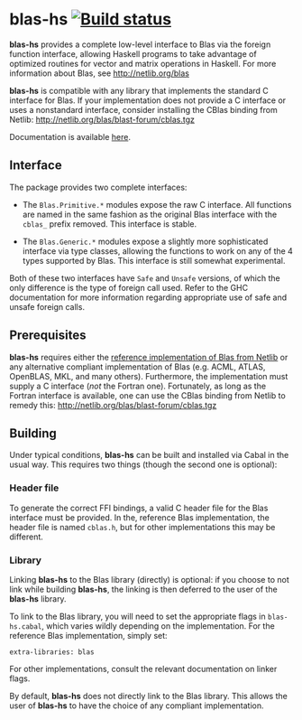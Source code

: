 blas-hs [![Build status][ci]][ca]
=================================

**blas-hs** provides a complete low-level interface to Blas via the foreign
function interface, allowing Haskell programs to take advantage of optimized
routines for vector and matrix operations in Haskell.  For more information
about Blas, see http://netlib.org/blas

**blas-hs** is compatible with any library that implements the standard C
interface for Blas.  If your implementation does not provide a C interface or
uses a nonstandard interface, consider installing the CBlas binding from
Netlib: http://netlib.org/blas/blast-forum/cblas.tgz

Documentation is available [here](http://rufflewind.com/blas-hs).

Interface
---------

The package provides two complete interfaces:

- The `Blas.Primitive.*` modules expose the raw C interface.  All functions
  are named in the same fashion as the original Blas interface with the
  `cblas_` prefix removed.  This interface is stable.

- The `Blas.Generic.*` modules expose a slightly more sophisticated interface
  via type classes, allowing the functions to work on any of the 4 types
  supported by Blas.  This interface is still somewhat experimental.

Both of these two interfaces have `Safe` and `Unsafe` versions, of which the
only difference is the type of foreign call used.  Refer to the GHC
documentation for more information regarding appropriate use of safe and
unsafe foreign calls.

Prerequisites
-------------

**blas-hs** requires either the
[reference implementation of Blas from Netlib](http://netlib.org/blas) or any
alternative compliant implementation of Blas (e.g. ACML, ATLAS, OpenBLAS, MKL,
and many others).  Furthermore, the implementation must supply a C interface
(*not* the Fortran one).  Fortunately, as long as the Fortran interface is
available, one can use the CBlas binding from Netlib to remedy this:
http://netlib.org/blas/blast-forum/cblas.tgz

Building
--------

Under typical conditions, **blas-hs** can be built and installed via Cabal in
the usual way.  This requires two things (though the second one is optional):

### Header file

To generate the correct FFI bindings, a valid C header file for the Blas
interface must be provided.  In the, reference Blas implementation, the header
file is named `cblas.h`, but for other implementations this may be different.

### Library

Linking **blas-hs** to the Blas library (directly) is optional: if you choose
to not link while building **blas-hs**, the linking is then deferred to the
user of the **blas-hs** library.

To link to the Blas library, you will need to set the appropriate flags in
`blas-hs.cabal`, which varies wildly depending on the implementation.  For the
reference Blas implementation, simply set:

    extra-libraries: blas

For other implementations, consult the relevant documentation on linker flags.

By default, **blas-hs** does not directly link to the Blas library.  This
allows the user of **blas-hs** to have the choice of any compliant
implementation.

[ca]: https://travis-ci.org/Rufflewind/blas-hs
[ci]: https://travis-ci.org/Rufflewind/blas-hs.svg?branch=master
